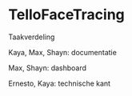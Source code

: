 # TelloFaceTracing
Taakverdeling 

Kaya, Max, Shayn: documentatie

Max, Shayn: dashboard  

Ernesto, Kaya: technische kant 
